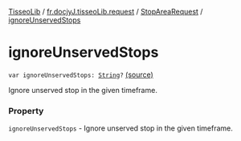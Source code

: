 [TisseoLib](../../index.md) / [fr.docjyJ.tisseoLib.request](../index.md) / [StopAreaRequest](index.md) / [ignoreUnservedStops](./ignore-unserved-stops.md)

# ignoreUnservedStops

`var ignoreUnservedStops: `[`String`](https://kotlinlang.org/api/latest/jvm/stdlib/kotlin/-string/index.html)`?` [(source)](https://github.com/docjyJ/TisseoLib/tree/master/src/main/kotlin/fr/docjyJ/tisseoLib/request/StopAreaRequest.kt#L36)

Ignore unserved stop in the given timeframe.

### Property

`ignoreUnservedStops` - Ignore unserved stop in the given timeframe.